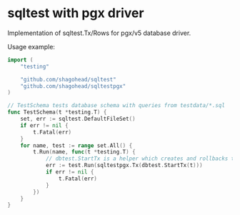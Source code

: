 sqltest with pgx driver
=======================

Implementation of sqltest.Tx/Rows for pgx/v5 database driver.


Usage example:

```go
import (
	"testing"

	"github.com/shagohead/sqltest"
	"github.com/shagohead/sqltestpgx"
)

// TestSchema tests database schema with queries from testdata/*.sql
func TestSchema(t *testing.T) {
	set, err := sqltest.DefaultFileSet()
	if err != nil {
		t.Fatal(err)
	}
	for name, test := range set.All() {
		t.Run(name, func(t *testing.T) {
			// dbtest.StartTx is a helper which creates and rollbacks transactions for tests.
			err := test.Run(sqltestpgx.Tx(dbtest.StartTx(t)))
			if err != nil {
				t.Fatal(err)
			}
		})
	}
}
```
